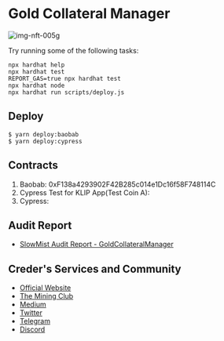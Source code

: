 # Gold Collateral Manager

![img-nft-005g](https://github.com/CrederLabs/Gold-Collateral-Manager/assets/34641838/3b235317-a1ca-4b89-8c69-cadfb3997a25)

Try running some of the following tasks:

```shell
npx hardhat help
npx hardhat test
REPORT_GAS=true npx hardhat test
npx hardhat node
npx hardhat run scripts/deploy.js
```

## Deploy

```
$ yarn deploy:baobab
$ yarn deploy:cypress
```

## Contracts

1. Baobab: 0xF138a4293902F42B285c014e1Dc16f58F748114C
2. Cypress Test for KLIP App(Test Coin A): 
3. Cypress: 

## Audit Report

- [SlowMist Audit Report - GoldCollateralManager](https://github.com/CrederLabs/audit/blob/main/GoldCollateralManager/SlowMist%20Audit%20Report%20-%20GoldCollateralManager.pdf)

## Creder's Services and Community

- [Official Website](https://www.creder.biz)
- [The Mining Club](https://theminingclub.io)
- [Medium](https://medium.com/@creder2022)
- [Twitter](https://twitter.com/creder_official)
- [Telegram](https://t.me/creder_tg)
- [Discord](https://discord.com/invite/dR6FD4BYNk)